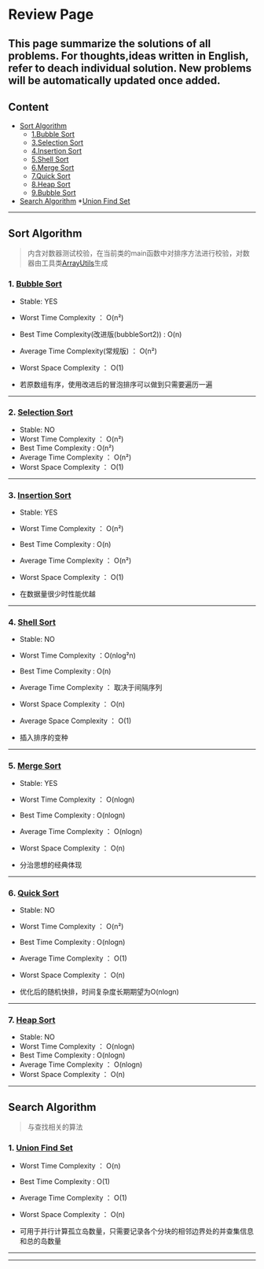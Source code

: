 # Review Page

This page summarize the solutions of all problems. For thoughts,ideas written in English, refer to deach individual solution. 
New problems will be automatically updated once added.
--------------------------------------------
## Content

<!--GFM-TOC -->
* [Sort Algorithm](#sort-algorithm)
	* [1.Bubble Sort](#1-bubble-sort)
	* [3.Selection Sort](#2-selection-sort)
	* [4.Insertion Sort](#3-insertion-sort)
	* [5.Shell Sort](#4-shell-sort)
	* [6.Merge Sort](#5-merge-sort)
	* [7.Quick Sort](#6-quick-sort)
	* [8.Heap Sort](#7-heap-sort)
	* [9.Bubble Sort](#8-bubble-sort)
* [Search Algorithm](#search-algorithm)
	*[Union Find Set](#1-union-find-set)
        
<!--GFM-TOC -->

--------------------

## Sort Algorithm  
> 内含对数器测试校验，在当前类的main函数中对排序方法进行校验，对数器由工具类[ArrayUtils](https://github.com/lanrengufeng/AlgorithmCode/blob/master/src/utils/ArrayUtils.java)生成


### **1. [Bubble Sort](https://github.com/lanrengufeng/AlgorithmCode/blob/master/src/sort/BubbleSort.java)**
* Stable: YES
* Worst Time Complexity ： O(n²) 
* Best Time Complexity(改进版(bubbleSort2)) : O(n)
* Average Time Complexity(常规版) ： O(n²) 
* Worst Space Complexity ： O(1)

* 若原数组有序，使用改进后的冒泡排序可以做到只需要遍历一遍

---------------------
### **2. [Selection Sort](https://github.com/lanrengufeng/AlgorithmCode/blob/master/src/sort/SelectionSort.java)**
* Stable: NO
* Worst Time Complexity ： O(n²) 
* Best Time Complexity : O(n²)
* Average Time Complexity ： O(n²) 
* Worst Space Complexity ： O(1)

----------------------------------
### **3. [Insertion Sort](https://github.com/lanrengufeng/AlgorithmCode/blob/master/src/sort/InsertionSort.java)**
* Stable: YES
* Worst Time Complexity ： O(n²) 
* Best Time Complexity : O(n)
* Average Time Complexity ： O(n²) 
* Worst Space Complexity ： O(1)

* 在数据量很少时性能优越

--------------------------
### **4. [Shell Sort](https://github.com/lanrengufeng/AlgorithmCode/blob/master/src/sort/ShellSort.java)**
* Stable: NO
* Worst Time Complexity ：O(nlog²n)
* Best Time Complexity : O(n)
* Average Time Complexity ： 取决于间隔序列
* Worst Space Complexity ： O(n)
* Average Space Complexity ： O(1)

* 插入排序的变种

-------------------------
### **5. [Merge Sort](https://github.com/lanrengufeng/AlgorithmCode/blob/master/src/sort/MergeSort.java)**
* Stable: YES
* Worst Time Complexity ： O(nlogn)
* Best Time Complexity : O(nlogn)
* Average Time Complexity ： O(nlogn)
* Worst Space Complexity ： O(n)

* 分治思想的经典体现

------------------------
### **6. [Quick Sort](https://github.com/lanrengufeng/AlgorithmCode/blob/master/src/sort/QuickSort.java)**
* Stable: NO
* Worst Time Complexity ： O(n²) 
* Best Time Complexity : O(nlogn)
* Average Time Complexity ： O(1)
* Worst Space Complexity ： O(n)

* 优化后的随机快排，时间复杂度长期期望为O(nlogn)

-------------------
### **7. [Heap Sort](https://github.com/lanrengufeng/AlgorithmCode/blob/master/src/sort/HeapSort.java)**
* Stable: NO
* Worst Time Complexity ： O(nlogn)
* Best Time Complexity : O(nlogn)
* Average Time Complexity ： O(nlogn)
* Worst Space Complexity ： O(n)

-----------------------



## Search Algorithm
> 与查找相关的算法


### **1. [Union Find Set](https://github.com/lanrengufeng/AlgorithmCode/blob/master/src/search/UnionFind.java)**
* Worst Time Complexity ： O(n)
* Best Time Complexity : O(1)
* Average Time Complexity ： O(1)
* Worst Space Complexity ： O(n)

* 可用于并行计算孤立岛数量，只需要记录各个分块的相邻边界处的并查集信息和总的岛数量

---------------------------



--------------------




